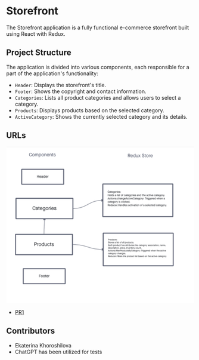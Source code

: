 # Storefront

The Storefront application is a fully functional e-commerce storefront built using React with Redux.

## Project Structure

The application is divided into various components, each responsible for a part of the application's functionality:

- `Header`: Displays the storefront's title.
- `Footer`: Shows the copyright and contact information.
- `Categories`: Lists all product categories and allows users to select a category.
- `Products`: Displays products based on the selected category.
- `ActiveCategory`: Shows the currently selected category and its details.
  
## URLs

  ![UML](./public/storefront.png)

- [PR1](https://github.com/KatKho/storefront/pull/1)

## Contributors

- Ekaterina Khoroshilova
- ChatGPT has been utilized for tests
